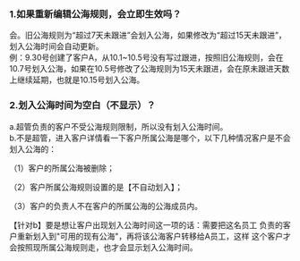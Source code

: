 ### 1.如果重新编辑公海规则，会立即生效吗？

会。旧公海规则为“超过7天未跟进”会划入公海，如果修改为“超过15天未跟进”，划入公海时间会自动更新。  
例：9.30号创建了客户A，从10.1~10.5号没有写过跟进，按照旧公海规则，会在10.7号划入公海，如果在10.5号修改了公海规则为15天未跟进，会在原未跟进天数上继续延期，也就是10.15号划入公海。

### 2.划入公海时间为空白（不显示）？

a.超管负责的客户不受公海规则限制，所以没有划入公海时间。  
b.不是超管，进入客户详情看一下客户所属公海是哪个，以下几种情况客户是不会划入公海的：

（1）客户的所属公海被删除；

（2）客户所属公海规则设置的是【不自动划入】；

（3）客户的负责人不在客户的所属公海的公海成员内。

【针对b】要是想让客户出现划入公海时间这一项的话：需要把这名员工 负责的客户重新划入到"可用的现有公海"，再将该公海客户转移给A员工，这样 这个客户才会按照现所属公海规则走，也才会显示划入公海时间。


